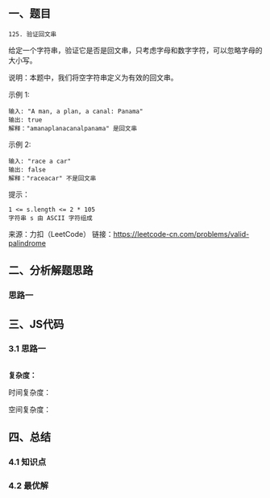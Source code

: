 ## 一、题目
`125. 验证回文串`

给定一个字符串，验证它是否是回文串，只考虑字母和数字字符，可以忽略字母的大小写。

说明：本题中，我们将空字符串定义为有效的回文串。


示例 1:

```
输入: "A man, a plan, a canal: Panama"
输出: true
解释："amanaplanacanalpanama" 是回文串
```

示例 2:
```
输入: "race a car"
输出: false
解释："raceacar" 不是回文串
```

提示：
```
1 <= s.length <= 2 * 105
字符串 s 由 ASCII 字符组成
```

来源：力扣（LeetCode）
链接：https://leetcode-cn.com/problems/valid-palindrome

## 二、分析解题思路

### 思路一

## 三、JS代码

### 3.1 思路一
```

```

**复杂度：**

时间复杂度：

空间复杂度：

## 四、总结


### 4.1 知识点

### 4.2 最优解